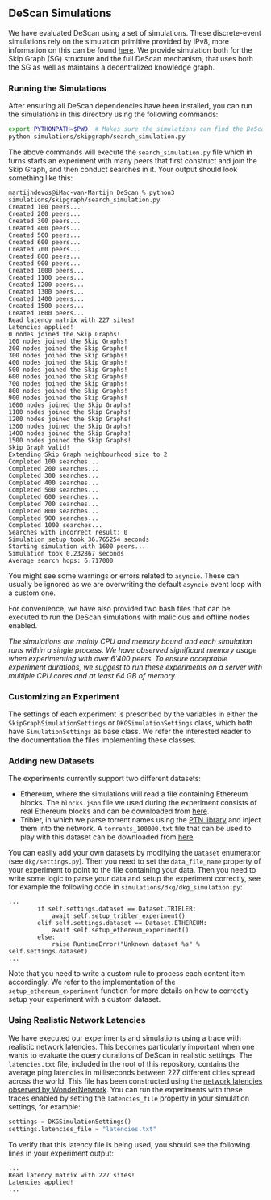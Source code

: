 ## DeScan Simulations

We have evaluated DeScan using a set of simulations.
These discrete-event simulations rely on the simulation primitive provided by IPv8, more information on this can be found [here](https://py-ipv8.readthedocs.io/en/latest/simulation/simulation_tutorial.html).
We provide simulation both for the Skip Graph (SG) structure and the full DeScan mechanism, that uses both the SG as well as maintains a decentralized knowledge graph.

### Running the Simulations

After ensuring all DeScan dependencies have been installed, you can run the simulations in this directory using the following commands:

```bash
export PYTHONPATH=$PWD  # Makes sure the simulations can find the DeScan modules
python simulations/skipgraph/search_simulation.py
```

The above commands will execute the `search_simulation.py` file which in turns starts an experiment with many peers that first construct and join the Skip Graph, and then conduct searches in it.
Your output should look something like this:

```
martijndevos@iMac-van-Martijn DeScan % python3 simulations/skipgraph/search_simulation.py
Created 100 peers...
Created 200 peers...
Created 300 peers...
Created 400 peers...
Created 500 peers...
Created 600 peers...
Created 700 peers...
Created 800 peers...
Created 900 peers...
Created 1000 peers...
Created 1100 peers...
Created 1200 peers...
Created 1300 peers...
Created 1400 peers...
Created 1500 peers...
Created 1600 peers...
Read latency matrix with 227 sites!
Latencies applied!
0 nodes joined the Skip Graphs!
100 nodes joined the Skip Graphs!
200 nodes joined the Skip Graphs!
300 nodes joined the Skip Graphs!
400 nodes joined the Skip Graphs!
500 nodes joined the Skip Graphs!
600 nodes joined the Skip Graphs!
700 nodes joined the Skip Graphs!
800 nodes joined the Skip Graphs!
900 nodes joined the Skip Graphs!
1000 nodes joined the Skip Graphs!
1100 nodes joined the Skip Graphs!
1200 nodes joined the Skip Graphs!
1300 nodes joined the Skip Graphs!
1400 nodes joined the Skip Graphs!
1500 nodes joined the Skip Graphs!
Skip Graph valid!
Extending Skip Graph neighbourhood size to 2
Completed 100 searches...
Completed 200 searches...
Completed 300 searches...
Completed 400 searches...
Completed 500 searches...
Completed 600 searches...
Completed 700 searches...
Completed 800 searches...
Completed 900 searches...
Completed 1000 searches...
Searches with incorrect result: 0
Simulation setup took 36.765254 seconds
Starting simulation with 1600 peers...
Simulation took 0.232867 seconds
Average search hops: 6.717000
```

You might see some warnings or errors related to `asyncio`.
These can usually be ignored as we are overwriting the default `asyncio` event loop with a custom one.

For convenience, we have also provided two bash files that can be executed to run the DeScan simulations with malicious and offline nodes enabled.

_The simulations are mainly CPU and memory bound and each simulation runs within a single process.
We have observed significant memory usage when experimenting with over 6'400 peers.
To ensure acceptable experiment durations, we suggest to run these experiments on a server with multiple CPU cores and at least 64 GB of memory._

### Customizing an Experiment

The settings of each experiment is prescribed by the variables in either the `SkipGraphSimulationSettings` or `DKGSimulationSettings` class, which both have `SimulationSettings` as base class.
We refer the interested reader to the documentation the files implementing these classes.

### Adding new Datasets

The experiments currently support two different datasets:
- Ethereum, where the simulations will read a file containing Ethereum blocks. The `blocks.json` file we used during the experiment consists of real Ethereum blocks and can be downloaded from [here](http://gofile.me/5flbT/1Masmx98t).
- Tribler, in which we parse torrent names using the [PTN library](https://pypi.org/project/parse-torrent-title/#description) and inject them into the network. A `torrents_100000.txt` file that can be used to play with this dataset can be downloaded from [here](http://gofile.me/5flbT/4733ZnZt4).

You can easily add your own datasets by modifying the `Dataset` enumerator (see `dkg/settings.py`).
Then you need to set the `data_file_name` property of your experiment to point to the file containing your data.
Then you need to write some logic to parse your data and setup the experiment correctly, see for example the following code in `simulations/dkg/dkg_simulation.py`:

```python3
...
        if self.settings.dataset == Dataset.TRIBLER:
            await self.setup_tribler_experiment()
        elif self.settings.dataset == Dataset.ETHEREUM:
            await self.setup_ethereum_experiment()
        else:
            raise RuntimeError("Unknown dataset %s" % self.settings.dataset)
...
```

Note that you need to write a custom rule to process each content item accordingly.
We refer to the implementation of the `setup_ethereum_experiment` function for more details on how to correctly setup your experiment with a custom dataset.

### Using Realistic Network Latencies

We have executed our experiments and simulations using a trace with realistic network latencies.
This becomes particularly important when one wants to evaluate the query durations of DeScan in realistic settings.
The `latencies.txt` file, included in the root of this repository, contains the average ping latencies in milliseconds between 227 different cities spread across the world.
This file has been constructed using the [network latencies observed by WonderNetwork](https://wondernetwork.com/pings).
You can run the experiments with these traces enabled by setting the `latencies_file` property in your simulation settings, for example:

```python
settings = DKGSimulationSettings()
settings.latencies_file = "latencies.txt"
```

To verify that this latency file is being used, you should see the following lines in your experiment output:

```
...
Read latency matrix with 227 sites!
Latencies applied!
...
```